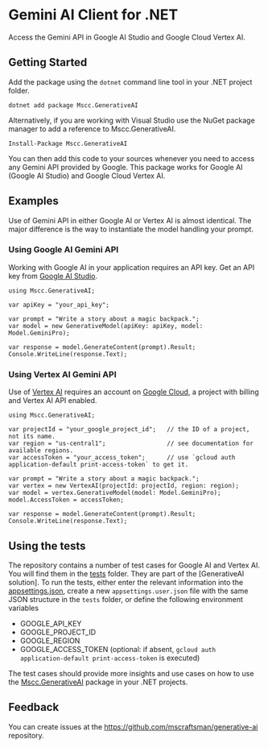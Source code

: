 # Gemini AI Client for .NET

Access the Gemini API in Google AI Studio and Google Cloud Vertex AI.

## Getting Started

Add the package using the `dotnet` command line tool in your .NET project folder.

```
dotnet add package Mscc.GenerativeAI
```

Alternatively, if you are working with Visual Studio use the NuGet package manager to add a reference to Mscc.GenerativeAI.

```
Install-Package Mscc.GenerativeAI
```

You can then add this code to your sources whenever you need to access any Gemini API provided by Google. This package works for Google AI (Google AI Studio) and Google Cloud Vertex AI.

## Examples

Use of Gemini API in either Google AI or Vertex AI is almost identical. The major difference is the way to instantiate the model handling your prompt.

### Using Google AI Gemini API

Working with Google AI in your application requires an API key. Get an API key from [Google AI Studio](https://aistudio.google.com/app/apikey).

```
using Mscc.GenerativeAI;

var apiKey = "your_api_key";

var prompt = "Write a story about a magic backpack.";
var model = new GenerativeModel(apiKey: apiKey, model: Model.GeminiPro);

var response = model.GenerateContent(prompt).Result;
Console.WriteLine(response.Text);
```

### Using Vertex AI Gemini API

Use of [Vertex AI](https://console.cloud.google.com/vertex-ai) requires an account on [Google Cloud](https://console.cloud.google.com/), a project with billing and Vertex AI API enabled.

```
using Mscc.GenerativeAI;

var projectId = "your_google_project_id";	// the ID of a project, not its name.
var region = "us-central1";					// see documentation for available regions.
var accessToken = "your_access_token";      // use `gcloud auth application-default print-access-token` to get it.

var prompt = "Write a story about a magic backpack.";
var vertex = new VertexAI(projectId: projectId, region: region);
var model = vertex.GenerativeModel(model: Model.GeminiPro);
model.AccessToken = accessToken;

var response = model.GenerateContent(prompt).Result;
Console.WriteLine(response.Text);
```

## Using the tests

The repository contains a number of test cases for Google AI and Vertex AI. You will find them in the [tests](./tests/) folder. They are part of the [GenerativeAI solution].
To run the tests, either enter the relevant information into the [appsettings.json](./tests/appsettings.json), create a new `appsettings.user.json` file with the same JSON structure in the `tests` folder, or define the following environment variables

- GOOGLE_API_KEY
- GOOGLE_PROJECT_ID
- GOOGLE_REGION
- GOOGLE_ACCESS_TOKEN (optional: if absent, `gcloud auth application-default print-access-token` is executed)

The test cases should provide more insights and use cases on how to use the [Mscc.GenerativeAI](https://github.com/mscraftsman/generative-ai) package in your .NET projects.

## Feedback

You can create issues at the https://github.com/mscraftsman/generative-ai repository.
